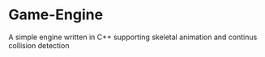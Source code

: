 # Game-Engine
A simple engine written in C++ supporting skeletal animation and continus collision detection
